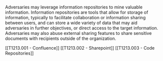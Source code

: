 Adversaries may leverage information repositories to mine valuable information. Information repositories are tools that allow for storage of information, typically to facilitate collaboration or information sharing between users, and can store a wide variety of data that may aid adversaries in further objectives, or direct access to the target information. Adversaries may also abuse external sharing features to share sensitive documents with recipients outside of the organization.

[[T1213.001 - Confluence]]
[[T1213.002 - Sharepoint]]
[[T1213.003 - Code Repositories]]